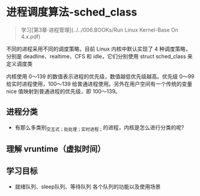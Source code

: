 # 进程调度算法-sched_class
> 学习[第3章·进程管理](../../006.BOOKs/Run Linux Kernel-Base On 4.x.pdf)

不同的进程采用不同的调度策略，目前 Linux 内核中默认实现了 4 种调度策略，分别是 deadline、realtime、CFS 和 idle，它们分别使用 struct sched_class 来定义调度类


内核使用 0～139 的数值表示进程的优先级，数值越低优先级越高。优先级 0～99 给实时进程使用，100～139 给普通进程使用。另外在用户空间有一个传统的变量 nice 值映射到普通进程的优先级，即 100～139。

## 进程分类
+ 有那么多类别<sub>交互式；批处理；实时进程；</sub>的进程，内核是怎么进行分类的呢?


## 理解 vruntime（虚拟时间）

## 学习目标
- 就绪队列、sleep队列、等待队列 各个队列的功能以及使用场景